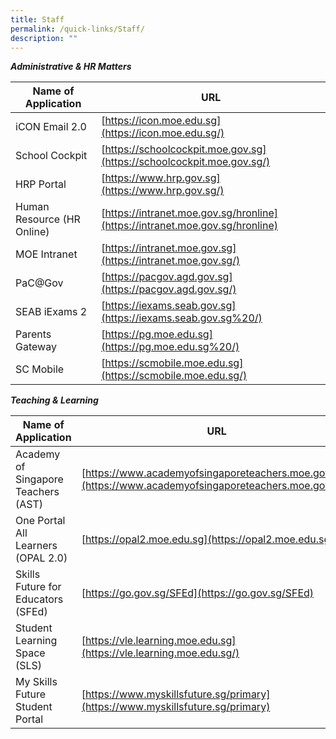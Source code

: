 ```yaml
---
title: Staff
permalink: /quick-links/Staff/
description: ""
---
```

**_Administrative & HR Matters_**



| Name of Application | URL | 
| -------- | -------- |
| iCON Email 2.0     | [https://icon.moe.edu.sg](https://icon.moe.edu.sg/)   | 
|School Cockpit|[https://schoolcockpit.moe.gov.sg](https://schoolcockpit.moe.gov.sg/)
|HRP Portal|[https://www.hrp.gov.sg](https://www.hrp.gov.sg/)
|Human Resource (HR Online)|[https://intranet.moe.gov.sg/hronline](https://intranet.moe.gov.sg/hronline)
|MOE Intranet|[https://intranet.moe.gov.sg](https://intranet.moe.gov.sg/)
|PaC@Gov|[https://pacgov.agd.gov.sg](https://pacgov.agd.gov.sg/)
|SEAB iExams 2|[https://iexams.seab.gov.sg](https://iexams.seab.gov.sg%20/)
|Parents Gateway|[https://pg.moe.edu.sg](https://pg.moe.edu.sg%20/)
|SC Mobile|[https://scmobile.moe.edu.sg](https://scmobile.moe.edu.sg/)

**_Teaching & Learning_**

| Name of Application | URL  | 
| -------- | -------- |
|Academy of Singapore Teachers (AST)|[https://www.academyofsingaporeteachers.moe.gov.sg](https://www.academyofsingaporeteachers.moe.gov.sg/)
|One Portal All Learners (OPAL 2.0)|[https://opal2.moe.edu.sg](https://opal2.moe.edu.sg/)
|Skills Future for Educators (SFEd)|[https://go.gov.sg/SFEd](https://go.gov.sg/SFEd)
|Student Learning Space (SLS)|[https://vle.learning.moe.edu.sg](https://vle.learning.moe.edu.sg/)
|My Skills Future Student Portal|[https://www.myskillsfuture.sg/primary](https://www.myskillsfuture.sg/primary)